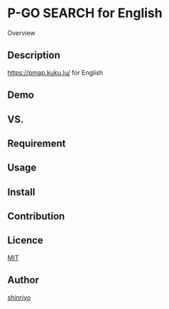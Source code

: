 P-GO SEARCH for English
====

Overview

## Description

https://pmap.kuku.lu/ for English

## Demo

## VS. 

## Requirement

## Usage

## Install

## Contribution

## Licence

[MIT](https://github.com/tcnksm/tool/blob/master/LICENCE)

## Author

[shinriyo](https://github.com/shinriyo)
